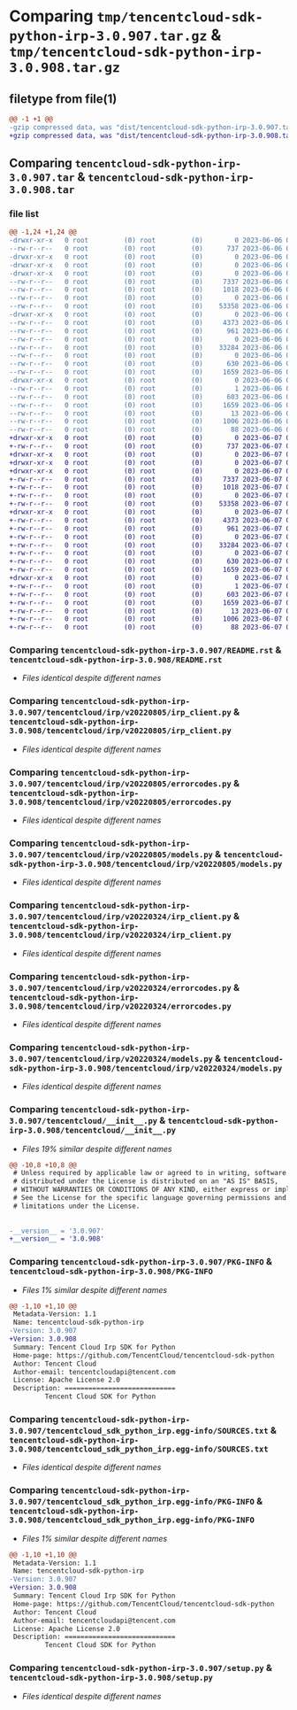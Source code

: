 # Comparing `tmp/tencentcloud-sdk-python-irp-3.0.907.tar.gz` & `tmp/tencentcloud-sdk-python-irp-3.0.908.tar.gz`

## filetype from file(1)

```diff
@@ -1 +1 @@
-gzip compressed data, was "dist/tencentcloud-sdk-python-irp-3.0.907.tar", last modified: Tue Jun  6 02:29:23 2023, max compression
+gzip compressed data, was "dist/tencentcloud-sdk-python-irp-3.0.908.tar", last modified: Wed Jun  7 00:27:07 2023, max compression
```

## Comparing `tencentcloud-sdk-python-irp-3.0.907.tar` & `tencentcloud-sdk-python-irp-3.0.908.tar`

### file list

```diff
@@ -1,24 +1,24 @@
-drwxr-xr-x   0 root         (0) root         (0)        0 2023-06-06 02:29:23.000000 tencentcloud-sdk-python-irp-3.0.907/
--rw-r--r--   0 root         (0) root         (0)      737 2023-06-06 02:29:23.000000 tencentcloud-sdk-python-irp-3.0.907/README.rst
-drwxr-xr-x   0 root         (0) root         (0)        0 2023-06-06 02:29:23.000000 tencentcloud-sdk-python-irp-3.0.907/tencentcloud/
-drwxr-xr-x   0 root         (0) root         (0)        0 2023-06-06 02:29:23.000000 tencentcloud-sdk-python-irp-3.0.907/tencentcloud/irp/
-drwxr-xr-x   0 root         (0) root         (0)        0 2023-06-06 02:29:23.000000 tencentcloud-sdk-python-irp-3.0.907/tencentcloud/irp/v20220805/
--rw-r--r--   0 root         (0) root         (0)     7337 2023-06-06 02:29:23.000000 tencentcloud-sdk-python-irp-3.0.907/tencentcloud/irp/v20220805/irp_client.py
--rw-r--r--   0 root         (0) root         (0)     1018 2023-06-06 02:29:23.000000 tencentcloud-sdk-python-irp-3.0.907/tencentcloud/irp/v20220805/errorcodes.py
--rw-r--r--   0 root         (0) root         (0)        0 2023-06-06 02:29:23.000000 tencentcloud-sdk-python-irp-3.0.907/tencentcloud/irp/v20220805/__init__.py
--rw-r--r--   0 root         (0) root         (0)    53358 2023-06-06 02:29:23.000000 tencentcloud-sdk-python-irp-3.0.907/tencentcloud/irp/v20220805/models.py
-drwxr-xr-x   0 root         (0) root         (0)        0 2023-06-06 02:29:23.000000 tencentcloud-sdk-python-irp-3.0.907/tencentcloud/irp/v20220324/
--rw-r--r--   0 root         (0) root         (0)     4373 2023-06-06 02:29:23.000000 tencentcloud-sdk-python-irp-3.0.907/tencentcloud/irp/v20220324/irp_client.py
--rw-r--r--   0 root         (0) root         (0)      961 2023-06-06 02:29:23.000000 tencentcloud-sdk-python-irp-3.0.907/tencentcloud/irp/v20220324/errorcodes.py
--rw-r--r--   0 root         (0) root         (0)        0 2023-06-06 02:29:23.000000 tencentcloud-sdk-python-irp-3.0.907/tencentcloud/irp/v20220324/__init__.py
--rw-r--r--   0 root         (0) root         (0)    33284 2023-06-06 02:29:23.000000 tencentcloud-sdk-python-irp-3.0.907/tencentcloud/irp/v20220324/models.py
--rw-r--r--   0 root         (0) root         (0)        0 2023-06-06 02:29:23.000000 tencentcloud-sdk-python-irp-3.0.907/tencentcloud/irp/__init__.py
--rw-r--r--   0 root         (0) root         (0)      630 2023-06-06 02:29:23.000000 tencentcloud-sdk-python-irp-3.0.907/tencentcloud/__init__.py
--rw-r--r--   0 root         (0) root         (0)     1659 2023-06-06 02:29:23.000000 tencentcloud-sdk-python-irp-3.0.907/PKG-INFO
-drwxr-xr-x   0 root         (0) root         (0)        0 2023-06-06 02:29:23.000000 tencentcloud-sdk-python-irp-3.0.907/tencentcloud_sdk_python_irp.egg-info/
--rw-r--r--   0 root         (0) root         (0)        1 2023-06-06 02:29:23.000000 tencentcloud-sdk-python-irp-3.0.907/tencentcloud_sdk_python_irp.egg-info/dependency_links.txt
--rw-r--r--   0 root         (0) root         (0)      603 2023-06-06 02:29:23.000000 tencentcloud-sdk-python-irp-3.0.907/tencentcloud_sdk_python_irp.egg-info/SOURCES.txt
--rw-r--r--   0 root         (0) root         (0)     1659 2023-06-06 02:29:23.000000 tencentcloud-sdk-python-irp-3.0.907/tencentcloud_sdk_python_irp.egg-info/PKG-INFO
--rw-r--r--   0 root         (0) root         (0)       13 2023-06-06 02:29:23.000000 tencentcloud-sdk-python-irp-3.0.907/tencentcloud_sdk_python_irp.egg-info/top_level.txt
--rw-r--r--   0 root         (0) root         (0)     1006 2023-06-06 02:29:23.000000 tencentcloud-sdk-python-irp-3.0.907/setup.py
--rw-r--r--   0 root         (0) root         (0)       88 2023-06-06 02:29:23.000000 tencentcloud-sdk-python-irp-3.0.907/setup.cfg
+drwxr-xr-x   0 root         (0) root         (0)        0 2023-06-07 00:27:07.000000 tencentcloud-sdk-python-irp-3.0.908/
+-rw-r--r--   0 root         (0) root         (0)      737 2023-06-07 00:27:07.000000 tencentcloud-sdk-python-irp-3.0.908/README.rst
+drwxr-xr-x   0 root         (0) root         (0)        0 2023-06-07 00:27:07.000000 tencentcloud-sdk-python-irp-3.0.908/tencentcloud/
+drwxr-xr-x   0 root         (0) root         (0)        0 2023-06-07 00:27:07.000000 tencentcloud-sdk-python-irp-3.0.908/tencentcloud/irp/
+drwxr-xr-x   0 root         (0) root         (0)        0 2023-06-07 00:27:07.000000 tencentcloud-sdk-python-irp-3.0.908/tencentcloud/irp/v20220805/
+-rw-r--r--   0 root         (0) root         (0)     7337 2023-06-07 00:27:07.000000 tencentcloud-sdk-python-irp-3.0.908/tencentcloud/irp/v20220805/irp_client.py
+-rw-r--r--   0 root         (0) root         (0)     1018 2023-06-07 00:27:07.000000 tencentcloud-sdk-python-irp-3.0.908/tencentcloud/irp/v20220805/errorcodes.py
+-rw-r--r--   0 root         (0) root         (0)        0 2023-06-07 00:27:07.000000 tencentcloud-sdk-python-irp-3.0.908/tencentcloud/irp/v20220805/__init__.py
+-rw-r--r--   0 root         (0) root         (0)    53358 2023-06-07 00:27:07.000000 tencentcloud-sdk-python-irp-3.0.908/tencentcloud/irp/v20220805/models.py
+drwxr-xr-x   0 root         (0) root         (0)        0 2023-06-07 00:27:07.000000 tencentcloud-sdk-python-irp-3.0.908/tencentcloud/irp/v20220324/
+-rw-r--r--   0 root         (0) root         (0)     4373 2023-06-07 00:27:07.000000 tencentcloud-sdk-python-irp-3.0.908/tencentcloud/irp/v20220324/irp_client.py
+-rw-r--r--   0 root         (0) root         (0)      961 2023-06-07 00:27:07.000000 tencentcloud-sdk-python-irp-3.0.908/tencentcloud/irp/v20220324/errorcodes.py
+-rw-r--r--   0 root         (0) root         (0)        0 2023-06-07 00:27:07.000000 tencentcloud-sdk-python-irp-3.0.908/tencentcloud/irp/v20220324/__init__.py
+-rw-r--r--   0 root         (0) root         (0)    33284 2023-06-07 00:27:07.000000 tencentcloud-sdk-python-irp-3.0.908/tencentcloud/irp/v20220324/models.py
+-rw-r--r--   0 root         (0) root         (0)        0 2023-06-07 00:27:07.000000 tencentcloud-sdk-python-irp-3.0.908/tencentcloud/irp/__init__.py
+-rw-r--r--   0 root         (0) root         (0)      630 2023-06-07 00:27:07.000000 tencentcloud-sdk-python-irp-3.0.908/tencentcloud/__init__.py
+-rw-r--r--   0 root         (0) root         (0)     1659 2023-06-07 00:27:07.000000 tencentcloud-sdk-python-irp-3.0.908/PKG-INFO
+drwxr-xr-x   0 root         (0) root         (0)        0 2023-06-07 00:27:07.000000 tencentcloud-sdk-python-irp-3.0.908/tencentcloud_sdk_python_irp.egg-info/
+-rw-r--r--   0 root         (0) root         (0)        1 2023-06-07 00:27:07.000000 tencentcloud-sdk-python-irp-3.0.908/tencentcloud_sdk_python_irp.egg-info/dependency_links.txt
+-rw-r--r--   0 root         (0) root         (0)      603 2023-06-07 00:27:07.000000 tencentcloud-sdk-python-irp-3.0.908/tencentcloud_sdk_python_irp.egg-info/SOURCES.txt
+-rw-r--r--   0 root         (0) root         (0)     1659 2023-06-07 00:27:07.000000 tencentcloud-sdk-python-irp-3.0.908/tencentcloud_sdk_python_irp.egg-info/PKG-INFO
+-rw-r--r--   0 root         (0) root         (0)       13 2023-06-07 00:27:07.000000 tencentcloud-sdk-python-irp-3.0.908/tencentcloud_sdk_python_irp.egg-info/top_level.txt
+-rw-r--r--   0 root         (0) root         (0)     1006 2023-06-07 00:27:07.000000 tencentcloud-sdk-python-irp-3.0.908/setup.py
+-rw-r--r--   0 root         (0) root         (0)       88 2023-06-07 00:27:07.000000 tencentcloud-sdk-python-irp-3.0.908/setup.cfg
```

### Comparing `tencentcloud-sdk-python-irp-3.0.907/README.rst` & `tencentcloud-sdk-python-irp-3.0.908/README.rst`

 * *Files identical despite different names*

### Comparing `tencentcloud-sdk-python-irp-3.0.907/tencentcloud/irp/v20220805/irp_client.py` & `tencentcloud-sdk-python-irp-3.0.908/tencentcloud/irp/v20220805/irp_client.py`

 * *Files identical despite different names*

### Comparing `tencentcloud-sdk-python-irp-3.0.907/tencentcloud/irp/v20220805/errorcodes.py` & `tencentcloud-sdk-python-irp-3.0.908/tencentcloud/irp/v20220805/errorcodes.py`

 * *Files identical despite different names*

### Comparing `tencentcloud-sdk-python-irp-3.0.907/tencentcloud/irp/v20220805/models.py` & `tencentcloud-sdk-python-irp-3.0.908/tencentcloud/irp/v20220805/models.py`

 * *Files identical despite different names*

### Comparing `tencentcloud-sdk-python-irp-3.0.907/tencentcloud/irp/v20220324/irp_client.py` & `tencentcloud-sdk-python-irp-3.0.908/tencentcloud/irp/v20220324/irp_client.py`

 * *Files identical despite different names*

### Comparing `tencentcloud-sdk-python-irp-3.0.907/tencentcloud/irp/v20220324/errorcodes.py` & `tencentcloud-sdk-python-irp-3.0.908/tencentcloud/irp/v20220324/errorcodes.py`

 * *Files identical despite different names*

### Comparing `tencentcloud-sdk-python-irp-3.0.907/tencentcloud/irp/v20220324/models.py` & `tencentcloud-sdk-python-irp-3.0.908/tencentcloud/irp/v20220324/models.py`

 * *Files identical despite different names*

### Comparing `tencentcloud-sdk-python-irp-3.0.907/tencentcloud/__init__.py` & `tencentcloud-sdk-python-irp-3.0.908/tencentcloud/__init__.py`

 * *Files 19% similar despite different names*

```diff
@@ -10,8 +10,8 @@
 # Unless required by applicable law or agreed to in writing, software
 # distributed under the License is distributed on an "AS IS" BASIS,
 # WITHOUT WARRANTIES OR CONDITIONS OF ANY KIND, either express or implied.
 # See the License for the specific language governing permissions and
 # limitations under the License.
 
 
-__version__ = '3.0.907'
+__version__ = '3.0.908'
```

### Comparing `tencentcloud-sdk-python-irp-3.0.907/PKG-INFO` & `tencentcloud-sdk-python-irp-3.0.908/PKG-INFO`

 * *Files 1% similar despite different names*

```diff
@@ -1,10 +1,10 @@
 Metadata-Version: 1.1
 Name: tencentcloud-sdk-python-irp
-Version: 3.0.907
+Version: 3.0.908
 Summary: Tencent Cloud Irp SDK for Python
 Home-page: https://github.com/TencentCloud/tencentcloud-sdk-python
 Author: Tencent Cloud
 Author-email: tencentcloudapi@tencent.com
 License: Apache License 2.0
 Description: ============================
         Tencent Cloud SDK for Python
```

### Comparing `tencentcloud-sdk-python-irp-3.0.907/tencentcloud_sdk_python_irp.egg-info/SOURCES.txt` & `tencentcloud-sdk-python-irp-3.0.908/tencentcloud_sdk_python_irp.egg-info/SOURCES.txt`

 * *Files identical despite different names*

### Comparing `tencentcloud-sdk-python-irp-3.0.907/tencentcloud_sdk_python_irp.egg-info/PKG-INFO` & `tencentcloud-sdk-python-irp-3.0.908/tencentcloud_sdk_python_irp.egg-info/PKG-INFO`

 * *Files 1% similar despite different names*

```diff
@@ -1,10 +1,10 @@
 Metadata-Version: 1.1
 Name: tencentcloud-sdk-python-irp
-Version: 3.0.907
+Version: 3.0.908
 Summary: Tencent Cloud Irp SDK for Python
 Home-page: https://github.com/TencentCloud/tencentcloud-sdk-python
 Author: Tencent Cloud
 Author-email: tencentcloudapi@tencent.com
 License: Apache License 2.0
 Description: ============================
         Tencent Cloud SDK for Python
```

### Comparing `tencentcloud-sdk-python-irp-3.0.907/setup.py` & `tencentcloud-sdk-python-irp-3.0.908/setup.py`

 * *Files identical despite different names*

